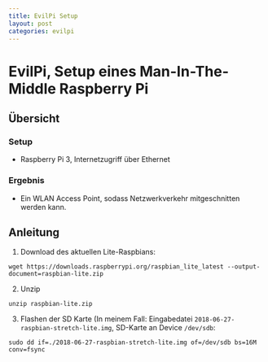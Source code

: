```yaml
---
title: EvilPi Setup
layout: post
categories: evilpi
---
```


# EvilPi, Setup eines Man-In-The-Middle Raspberry Pi

## Übersicht
### Setup
* Raspberry Pi 3, Internetzugriff über Ethernet
### Ergebnis
* Ein WLAN Access Point, sodass Netzwerkverkehr mitgeschnitten werden kann.

## Anleitung

1. Download des aktuellen Lite-Raspbians:
```
wget https://downloads.raspberrypi.org/raspbian_lite_latest --output-document=raspbian-lite.zip
```
2. Unzip 
```
unzip raspbian-lite.zip
```
3. Flashen der SD Karte (In meinem Fall: Eingabedatei ```2018-06-27-raspbian-stretch-lite.img```, SD-Karte an Device ```/dev/sdb```:
```
sudo dd if=./2018-06-27-raspbian-stretch-lite.img of=/dev/sdb bs=16M conv=fsync
``` 

